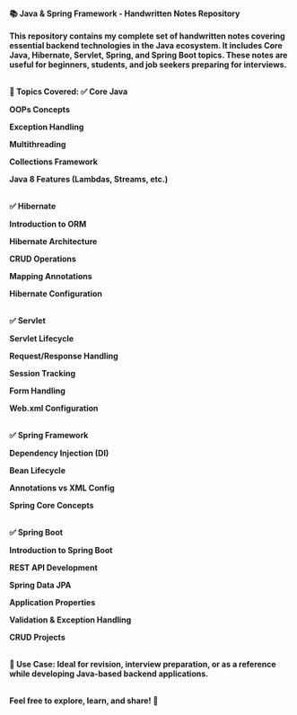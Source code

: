 <b> 📚 Java & Spring Framework - Handwritten Notes Repository <b>
<br><br>
This repository contains my complete set of handwritten notes covering essential backend technologies in the Java ecosystem. It includes Core Java, Hibernate, Servlet, Spring, and Spring Boot topics. These notes are useful for beginners, students, and job seekers preparing for interviews.
<br><br>

📝 Topics Covered:
✅ <b>Core Java</b><br>

OOPs Concepts<br>

Exception Handling<br>

Multithreading<br>

Collections Framework<br>

Java 8 Features (Lambdas, Streams, etc.)<br><br>

✅ <b>Hibernate</b><br>

Introduction to ORM<br>

Hibernate Architecture<br>

CRUD Operations<br>

Mapping Annotations<br>

Hibernate Configuration<br><br>

✅ <b>Servlet</b><br>

Servlet Lifecycle<br>

Request/Response Handling<br>

Session Tracking<br>

Form Handling<br>

Web.xml Configuration<br><br>

✅ <b>Spring Framework</b><br>

Dependency Injection (DI)<br>

Bean Lifecycle<br>

Annotations vs XML Config<br>

Spring Core Concepts<br><br>

✅ <b>Spring Boot</b><br>

Introduction to Spring Boot<br>

REST API Development<br>

Spring Data JPA<br>

Application Properties<br>

Validation & Exception Handling<br>

CRUD Projects<br><br>

📌 <b>Use Case:</b> Ideal for revision, interview preparation, or as a reference while developing Java-based backend applications.
<br><br>

Feel free to explore, learn, and share! 🚀
